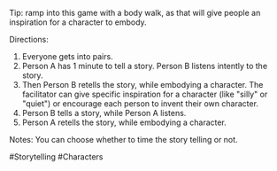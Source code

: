 Tip: ramp into this game with a body walk, as that will give people an inspiration for a character to embody.

Directions: 
1. Everyone gets into pairs.
2. Person A has 1 minute to tell a story. Person B listens intently to the story.
3. Then Person B retells the story, while embodying a character. The facilitator can give specific inspiration for a character (like "silly" or "quiet") or encourage each person to invent their own character.
4. Person B tells a story, while Person A listens.
5. Person A retells the story, while embodying a character.

Notes: You can choose whether to time the story telling or not. 

#Storytelling #Characters